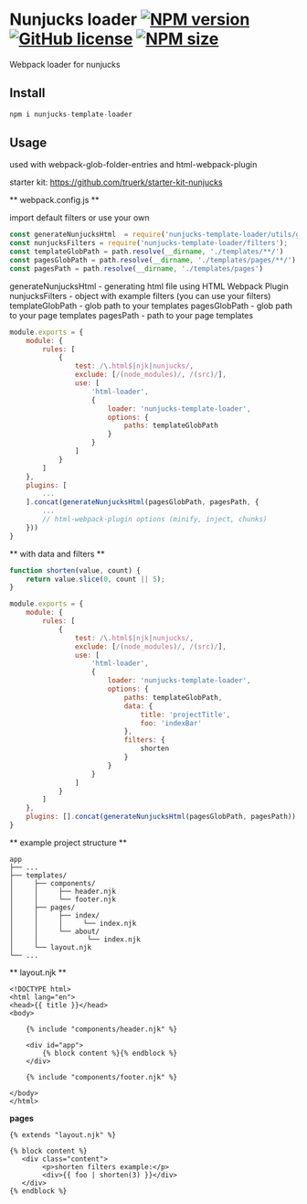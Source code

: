 [npm-url]: https://www.npmjs.com/package/nunjucks-template-loader
[npm-image]: https://img.shields.io/npm/v/nunjucks-template-loader?color=blue

[logo-url]: https://github.com/truerk/nunjucks-template-loader
[logo-image]: https://i.ibb.co/ZLJQnqP/nunjucks-template-loader.webp

[license-image]: https://img.shields.io/badge/license-MIT-blue.svg
[license-url]: https://github.com/truerk/nunjucks-template-loader/blob/master/LICENSE

[size-image]: https://img.shields.io/npm/dm/nunjucks-template-loader.svg
[size-url]: https://www.npmjs.com/package/nunjucks-template-loader

# Nunjucks loader [![NPM version][npm-image]][npm-url] [![GitHub license][license-image]][license-url] [![NPM size][size-image]][size-url]

Webpack loader for nunjucks

## Install

```js
npm i nunjucks-template-loader
```

## Usage

used with webpack-glob-folder-entries and html-webpack-plugin

starter kit: https://github.com/truerk/starter-kit-nunjucks

** webpack.config.js **

import default filters or use your own

```js
const generateNunjucksHtml  = require('nunjucks-template-loader/utils/generateNunjucksHtml');
const nunjucksFilters = require('nunjucks-template-loader/filters');
const templateGlobPath = path.resolve(__dirname, './templates/**/')
const pagesGlobPath = path.resolve(__dirname, './templates/pages/**/')
const pagesPath = path.resolve(__dirname, './templates/pages')
```

generateNunjucksHtml - generating html file using HTML Webpack Plugin
nunjucksFilters - object with example filters (you can use your filters)
templateGlobPath - glob path to your templates
pagesGlobPath - glob path to your page templates
pagesPath - path to your page templates


```js
module.exports = {
	module: {
		rules: [
			{
				test: /\.html$|njk|nunjucks/,
				exclude: [/(node_modules)/, /(src)/],
				use: [
					'html-loader',
					{
						loader: 'nunjucks-template-loader',
						options: {
							paths: templateGlobPath
						}
					}
				]
			}
		]
	},
	plugins: [
		...
	].concat(generateNunjucksHtml(pagesGlobPath, pagesPath, {
		...
		// html-webpack-plugin options (minify, inject, chunks)
	}))
}
```

** with data and filters **
```js
function shorten(value, count) {
    return value.slice(0, count || 5);
}

module.exports = {
	module: {
		rules: [
			{
				test: /\.html$|njk|nunjucks/,
				exclude: [/(node_modules)/, /(src)/],
				use: [
					'html-loader',
					{
						loader: 'nunjucks-template-loader',
						options: {
							paths: templateGlobPath,
							data: {
								title: 'projectTitle',
								foo: 'indexBar'
							},
							filters: {
								shorten
							}
						}
					}
				]
			}
		]
	},
	plugins: [].concat(generateNunjucksHtml(pagesGlobPath, pagesPath))
}
```

** example project structure **
```
app
├── ...
├── templates/
│     ├── components/
│     │     ├── header.njk
│     │     └── footer.njk
│     ├── pages/
│     │     ├── index/
│     │     │     └── index.njk
│     │     └── about/
│     │            └── index.njk
│     └── layout.njk
└── ...
```
** layout.njk **
```markup
<!DOCTYPE html>
<html lang="en">
<head>{{ title }}</head>
<body>

    {% include "components/header.njk" %}

    <div id="app">
        {% block content %}{% endblock %}
    </div>

    {% include "components/footer.njk" %}

</body>
</html>
```

**pages**
```markup
{% extends "layout.njk" %}

{% block content %}
   <div class="content">
        <p>shorten filters example:</p>
        <div>{{ foo | shorten(3) }}</div>
   </div>
{% endblock %}
```